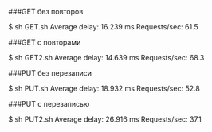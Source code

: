 ###GET без повторов

$ sh GET.sh
Average delay: 16.239 ms
Requests/sec: 61.5

###GET с повторами

$ sh GET2.sh
Average delay: 14.639 ms
Requests/sec: 68.3

###PUT без перезаписи

$ sh PUT.sh
Average delay: 18.932 ms
Requests/sec: 52.8

###PUT с перезаписью

$ sh PUT2.sh
Average delay: 26.916 ms
Requests/sec: 37.1
